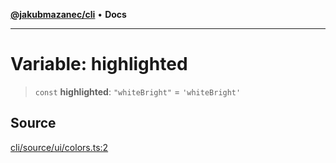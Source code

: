 [**@jakubmazanec/cli**](../../../README.md) • **Docs**

---

# Variable: highlighted

> `const` **highlighted**: `"whiteBright"` = `'whiteBright'`

## Source

[cli/source/ui/colors.ts:2](https://github.com/jakubmazanec/tools/blob/2f8bfe433bf76006231c1e3b5197238029672b8c/packages/cli/source/ui/colors.ts#L2)
